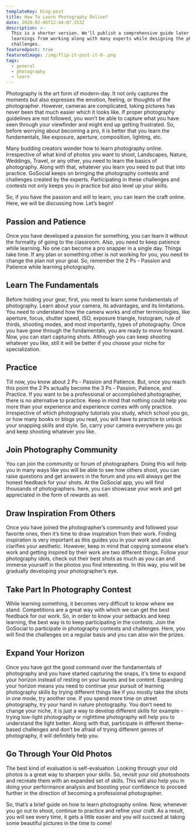 ```yaml
---
templateKey: blog-post
title: How To Learn Photography Online?
date: 2020-02-06T12:44:07.553Z
description: >-
  This is a shorter version. We'll publish a comprehensive guide later with our
  learnings from working along with many experts while designing the photography
  challenges.
featuredpost: true
featuredimage: /img/flip-it-post-it-8-.png
tags:
  - general
  - photography
  - learn
---
```

Photography is the art form of modern-day. It not only captures the moments but also expresses the emotion, feeling, or thoughts of the photographer. However, cameras are complicated, taking pictures has never been that much easier which it looks like. If proper photography guidelines are not followed, you won’t be able to capture what you have seen through your viewfinder and might end up getting frustrated. So, before worrying about becoming a pro, it is better that you learn the fundamentals, like exposure, aperture, composition, lighting, etc.

Many budding creators wonder how to learn photography online. Irrespective of what kind of photos you want to shoot, Landscapes, Nature, Weddings, Travel, or any other, you need to learn the basics of photography. Along with that, whatever you learn you need to put that into practice. GoSocial keeps on bringing the photography contests and challenges created by the experts. Participating in these challenges and contests not only keeps you in practice but also level up your skills.

So, if you have the passion and will to learn, you can learn the craft online. Here, we will be discussing how. Let’s begin!



## Passion and Patience

Once you have developed a passion for something, you can learn it without the formality of going to the classroom. Also, you need to keep patience while learning. No one can become a pro snapper in a single day. Things take time. If any plan or something other is not working for you, you need to change the plan not your goal. So, remember the 2 Ps - Passion and Patience while learning photography.



## Learn The Fundamentals

Before holding your gear, first, you need to learn some fundamentals of photography. Learn about your camera, its advantages, and its limitations. You need to understand how the camera works and other terminologies, like aperture, focus, shutter speed, ISO, exposure triangle, histogram, rule of thirds, shooting modes, and most importantly, types of photography. Once you have gone through the fundamentals, you are ready to move forward. Now, you can start capturing shots. Although you can keep shooting whatever you like, still it will be better if you choose your niche for specialization.



## Practice

Till now, you know about 2 Ps - Passion and Patience. But, once you reach this point the 2 Ps actually become the 3 Ps - Passion, Patience, and Practice. If you want to be a professional or accomplished photographer, there is no alternative to practice. Keep in mind that nothing could help you more than your experience and experience comes with only practice. Irrespective of which photography tutorials you study, which school you go, or how many books or blogs you read, you will have to practice to unlock your snapping skills and style. So, carry your camera everywhere you go and keep shooting whatever you like.



## Join Photography Community

You can join the community or forum of photographers. Doing this will help you in many ways like you will be able to see how others shoot, you can raise questions and get answers in the forum and you will always get the honest feedback for your shots. At the GoSocial app, you will find thousands of photographers. here, you can showcase your work and get appreciated in the form of rewards as well.



## Draw Inspiration From Others

Once you have joined the photographer’s community and followed your favorite ones, then it’s time to draw inspiration from their work. Finding inspiration is very important as this guides you in your work and also clarifies your aesthetic. However, keep in mind that copying someone else’s work and getting inspired by their work are two different things. Follow your photography idols, check out their best shots as much as you can and immerse yourself in the photos you find interesting. In this way, you will be gradually developing your photographer’s eye.



## Take Part In Photography Contest

While learning something, it becomes very difficult to know where we stand. Competitions are a great way with which we can get the best feedback for our work. So, in order to know your setbacks and keep learning, the best way is to keep participating in the contests. Join the GoSocial to participate in photography contests and challenges. Here, you will find the challenges on a regular basis and you can also win the prizes.



## Expand Your Horizon

Once you have got the good command over the fundamentals of photography and you have started capturing the snaps, it's time to expand your horizon instead of resting on your laurels and be content. Expanding your horizon means you need to continue your pursuit of learning photography skills by trying different things like if you mostly take the shots in one mode, try another one. If you spend more time on street photography, try your hand in nature photography. You don’t need to change your niche, it is just a way to develop different skills for example - trying low-light photography or nighttime photography will help you to understand the light better. Along with that, participate in different theme-based challenges and don’t be afraid of trying different genres of photography, it will definitely help you.



## Go Through Your Old Photos

The best kind of evaluation is self-evaluation. Looking through your old photos is a great way to sharpen your skills. So, revisit your old photoshoots and recreate them with an expanded set of skills. This will also help you in doing your performance analysis and boosting your confidence to proceed further in the direction of becoming a professional photographer.



So, that’s a brief guide on how to learn photography online. Now, whenever you go out to shoot, continue to practice and refine your craft. As a result, you will see every time, it gets a little easier and you will succeed at taking some beautiful pictures in the time to come!
